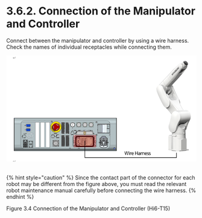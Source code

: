 ﻿# 3.6.2. Connection of the Manipulator and Controller

Connect between the manipulator and controller by using a wire harness. Check the names of individual receptacles while connecting them.

![](../../_assets/3.6.2._로봇_본체와_제어기의_접속-1.png)<br/><br/>





{% hint style="caution" %}
Since the contact part of the connector for each robot may be different from the figure above, you must read the relevant robot maintenance manual carefully before connecting the wire harness.
{% endhint %}


Figure 3.4 Connection of the Manipulator and Controller (Hi6-T15)
